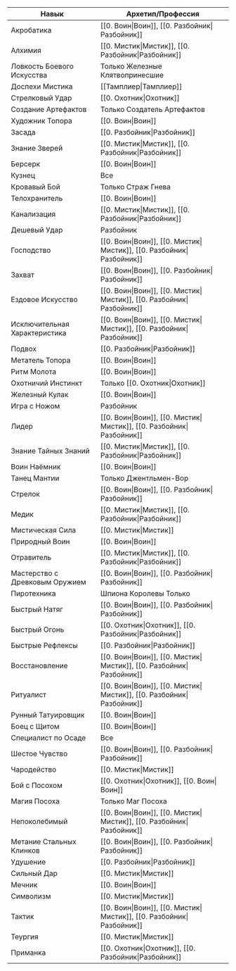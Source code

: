 | Навык                          | Архетип/Профессия                                                     |
| ------------------------------ | --------------------------------------------------------------------- |
| Акробатика                     | [[0. Воин\|Воин]], [[0. Разбойник\|Разбойник]]                        |
| Алхимия                        | [[0. Мистик\|Мистик]], [[0. Разбойник\|Разбойник]]                    |
| Ловкость Боевого Искусства     | Только Железные Клятвопринесшие                                       |
| Доспехи Мистика                | [[Тамплиер\|Тамплиер]]                                                |
| Стрелковый Удар                | [[0. Охотник\|Охотник]]                                               |
| Создание Артефактов            | Только Создатель Артефактов                                           |
| Художник Топора                | [[0. Воин\|Воин]]                                                     |
| Засада                         | [[0. Разбойник\|Разбойник]]                                           |
| Знание Зверей                  | [[0. Мистик\|Мистик]], [[0. Разбойник\|Разбойник]]                    |
| Берсерк                        | [[0. Воин\|Воин]]                                                     |
| Кузнец                         | Все                                                                   |
| Кровавый Бой                   | Только Страж Гнева                                                    |
| Телохранитель                  | [[0. Воин\|Воин]]                                                     |
| Канализация                    | [[0. Мистик\|Мистик]], [[0. Разбойник\|Разбойник]]                    |
| Дешевый Удар                   | Разбойник                                                             |
| Господство                     | [[0. Воин\|Воин]], [[0. Мистик\|Мистик]], [[0. Разбойник\|Разбойник]] |
| Захват                         | [[0. Воин\|Воин]], [[0. Разбойник\|Разбойник]]                        |
| Ездовое Искусство              | [[0. Воин\|Воин]], [[0. Мистик\|Мистик]], [[0. Разбойник\|Разбойник]] |
| Исключительная Характеристика  | [[0. Воин\|Воин]], [[0. Мистик\|Мистик]], [[0. Разбойник\|Разбойник]] |
| Подвох                         | [[0. Разбойник\|Разбойник]]                                           |
| Метатель Топора                | [[0. Воин\|Воин]]                                                     |
| Ритм Молота                    | [[0. Воин\|Воин]]                                                     |
| Охотничий Инстинкт             | Только [[0. Охотник\|Охотник]]                                        |
| Железный Кулак                 | [[0. Воин\|Воин]]                                                     |
| Игра с Ножом                   | Разбойник                                                             |
| Лидер                          | [[0. Воин\|Воин]], [[0. Мистик\|Мистик]], [[0. Разбойник\|Разбойник]] |
| Знание Тайных Знаний           | [[0. Мистик\|Мистик]], [[0. Разбойник\|Разбойник]]                    |
| Воин Наёмник                   | [[0. Воин\|Воин]]                                                     |
| Танец Мантии                   | Только Джентльмен-Вор                                                 |
| Стрелок                        | [[0. Воин\|Воин]], [[0. Разбойник\|Разбойник]]                        |
| Медик                          | [[0. Мистик\|Мистик]], [[0. Разбойник\|Разбойник]]                    |
| Мистическая Сила               | [[0. Мистик\|Мистик]]                                                 |
| Природный Воин                 | [[0. Воин\|Воин]]                                                     |
| Отравитель                     | [[0. Мистик\|Мистик]], [[0. Разбойник\|Разбойник]]                    |
| Мастерство с Древковым Оружием | [[0. Воин\|Воин]], [[0. Разбойник\|Разбойник]]                        |
| Пиротехника                    | Шпиона Королевы Только                                                |
| Быстрый Натяг                  | [[0. Воин\|Воин]], [[0. Разбойник\|Разбойник]]                        |
| Быстрый Огонь                  | [[0. Охотник\|Охотник]], [[0. Разбойник\|Разбойник]]                  |
| Быстрые Рефлексы               | [[0. Разбойник\|Разбойник]]                                           |
| Восстановление                 | [[0. Воин\|Воин]], [[0. Мистик\|Мистик]], [[0. Разбойник\|Разбойник]] |
| Ритуалист                      | [[0. Воин\|Воин]], [[0. Мистик\|Мистик]], [[0. Разбойник\|Разбойник]] |
| Рунный Татуировщик             | [[0. Воин\|Воин]]                                                     |
| Боец с Щитом                   | [[0. Воин\|Воин]]                                                     |
| Специалист по Осаде            | Все                                                                   |
| Шестое Чувство                 | [[0. Воин\|Воин]], [[0. Разбойник\|Разбойник]]                        |
| Чародейство                    | [[0. Мистик\|Мистик]]                                                 |
| Бой с Посохом                  | [[0. Охотник\|Охотник]], [[0. Воин\|Воин]]                            |
| Магия Посоха                   | Только Маг Посоха                                                     |
| Непоколебимый                  | [[0. Воин\|Воин]], [[0. Мистик\|Мистик]], [[0. Разбойник\|Разбойник]] |
| Метание Стальных Клинков       | [[0. Воин\|Воин]], [[0. Разбойник\|Разбойник]]                        |
| Удушение                       | [[0. Разбойник\|Разбойник]]                                           |
| Сильный Дар                    | [[0. Мистик\|Мистик]]                                                 |
| Мечник                         | [[0. Воин\|Воин]]                                                     |
| Символизм                      | [[0. Мистик\|Мистик]]                                                 |
| Тактик                         | [[0. Воин\|Воин]], [[0. Мистик\|Мистик]], [[0. Разбойник\|Разбойник]] |
| Теургия                        | [[0. Мистик\|Мистик]]                                                 |
| Приманка                       | [[0. Охотник\|Охотник]], [[0. Разбойник\|Разбойник]]                  |
